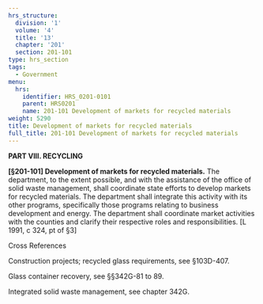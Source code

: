 ```yaml
---
hrs_structure:
  division: '1'
  volume: '4'
  title: '13'
  chapter: '201'
  section: 201-101
type: hrs_section
tags:
  - Government
menu:
  hrs:
    identifier: HRS_0201-0101
    parent: HRS0201
    name: 201-101 Development of markets for recycled materials
weight: 5290
title: Development of markets for recycled materials
full_title: 201-101 Development of markets for recycled materials
---
```

**PART VIII. RECYCLING**

**[§201-101] Development of markets for recycled materials.** The department, to the extent possible, and with the assistance of the office of solid waste management, shall coordinate state efforts to develop markets for recycled materials. The department shall integrate this activity with its other programs, specifically those programs relating to business development and energy. The department shall coordinate market activities with the counties and clarify their respective roles and responsibilities. [L 1991, c 324, pt of §3]

Cross References

Construction projects; recycled glass requirements, see §103D-407.

Glass container recovery, see §§342G-81 to 89.

Integrated solid waste management, see chapter 342G.